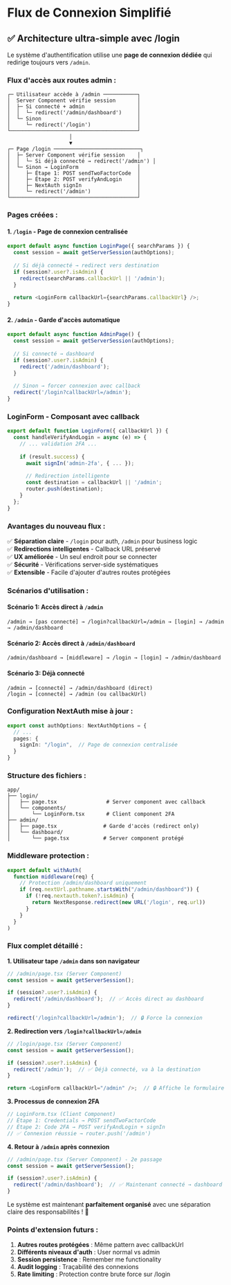 # Flux de Connexion Simplifié

## ✅ Architecture ultra-simple avec /login

Le système d'authentification utilise une **page de connexion dédiée** qui redirige toujours vers `/admin`.

### **Flux d'accès aux routes admin :**

```
┌─ Utilisateur accède à /admin ───────────┐
│  Server Component vérifie session       │
│  ├─ Si connecté + admin                 │
│  │  └─ redirect('/admin/dashboard')     │
│  └─ Sinon                               │
│     └─ redirect('/login')               │
└─────────────────────────────────────────┘
                    │
                    ▼
┌─ Page /login ────────────────────────────┐
│  ├─ Server Component vérifie session    │
│  │  └─ Si déjà connecté → redirect('/admin') │
│  └─ Sinon → LoginForm                   │
│     ├─ Étape 1: POST sendTwoFactorCode  │
│     ├─ Étape 2: POST verifyAndLogin     │
│     ├─ NextAuth signIn                  │
│     └─ redirect('/admin')               │
└─────────────────────────────────────────┘
```

### **Pages créées :**

#### 1. **`/login` - Page de connexion centralisée**
```typescript
export default async function LoginPage({ searchParams }) {
  const session = await getServerSession(authOptions);
  
  // Si déjà connecté → redirect vers destination
  if (session?.user?.isAdmin) {
    redirect(searchParams.callbackUrl || '/admin');
  }
  
  return <LoginForm callbackUrl={searchParams.callbackUrl} />;
}
```

#### 2. **`/admin` - Garde d'accès automatique**
```typescript
export default async function AdminPage() {
  const session = await getServerSession(authOptions);
  
  // Si connecté → dashboard
  if (session?.user?.isAdmin) {
    redirect('/admin/dashboard');
  }
  
  // Sinon → forcer connexion avec callback
  redirect('/login?callbackUrl=/admin');
}
```

### **LoginForm - Composant avec callback**
```typescript
export default function LoginForm({ callbackUrl }) {
  const handleVerifyAndLogin = async (e) => {
    // ... validation 2FA ...
    
    if (result.success) {
      await signIn('admin-2fa', { ... });
      
      // Redirection intelligente
      const destination = callbackUrl || '/admin';
      router.push(destination);
    }
  };
}
```

### **Avantages du nouveau flux :**

✅ **Séparation claire** - `/login` pour auth, `/admin` pour business logic  
✅ **Redirections intelligentes** - Callback URL préservé  
✅ **UX améliorée** - Un seul endroit pour se connecter  
✅ **Sécurité** - Vérifications server-side systématiques  
✅ **Extensible** - Facile d'ajouter d'autres routes protégées  

### **Scénarios d'utilisation :**

#### Scénario 1: Accès direct à `/admin`
```
/admin → [pas connecté] → /login?callbackUrl=/admin → [login] → /admin → /admin/dashboard
```

#### Scénario 2: Accès direct à `/admin/dashboard` 
```
/admin/dashboard → [middleware] → /login → [login] → /admin/dashboard
```

#### Scénario 3: Déjà connecté
```
/admin → [connecté] → /admin/dashboard (direct)
/login → [connecté] → /admin (ou callbackUrl)
```

### **Configuration NextAuth mise à jour :**

```typescript
export const authOptions: NextAuthOptions = {
  // ...
  pages: {
    signIn: "/login",  // Page de connexion centralisée
  }
}
```

### **Structure des fichiers :**

```
app/
├── login/
│   ├── page.tsx                # Server component avec callback
│   └── components/
│       └── LoginForm.tsx       # Client component 2FA
├── admin/
│   ├── page.tsx               # Garde d'accès (redirect only)
│   └── dashboard/
│       └── page.tsx           # Server component protégé
```

### **Middleware protection :**

```typescript
export default withAuth(
  function middleware(req) {
    // Protection /admin/dashboard uniquement
    if (req.nextUrl.pathname.startsWith("/admin/dashboard")) {
      if (!req.nextauth.token?.isAdmin) {
        return NextResponse.redirect(new URL('/login', req.url))
      }
    }
  }
)
```

### **Flux complet détaillé :**

**1. Utilisateur tape `/admin` dans son navigateur**
```typescript
// /admin/page.tsx (Server Component)
const session = await getServerSession();

if (session?.user?.isAdmin) {
  redirect('/admin/dashboard');  // ✅ Accès direct au dashboard
}

redirect('/login?callbackUrl=/admin');  // 🔒 Force la connexion
```

**2. Redirection vers `/login?callbackUrl=/admin`**
```typescript
// /login/page.tsx (Server Component)  
const session = await getServerSession();

if (session?.user?.isAdmin) {
  redirect('/admin');  // ✅ Déjà connecté, va à la destination
}

return <LoginForm callbackUrl="/admin" />;  // 🔒 Affiche le formulaire
```

**3. Processus de connexion 2FA**
```typescript
// LoginForm.tsx (Client Component)
// Étape 1: Credentials → POST sendTwoFactorCode
// Étape 2: Code 2FA → POST verifyAndLogin + signIn
// ✅ Connexion réussie → router.push('/admin')
```

**4. Retour à `/admin` après connexion**
```typescript
// /admin/page.tsx (Server Component) - 2e passage
const session = await getServerSession();

if (session?.user?.isAdmin) {
  redirect('/admin/dashboard');  // ✅ Maintenant connecté → dashboard
}
```

Le système est maintenant **parfaitement organisé** avec une séparation claire des responsabilités ! 🚀

### **Points d'extension futurs :**

1. **Autres routes protégées** : Même pattern avec callbackUrl
2. **Différents niveaux d'auth** : User normal vs admin
3. **Session persistence** : Remember me functionality  
4. **Audit logging** : Traçabilité des connexions
5. **Rate limiting** : Protection contre brute force sur /login
